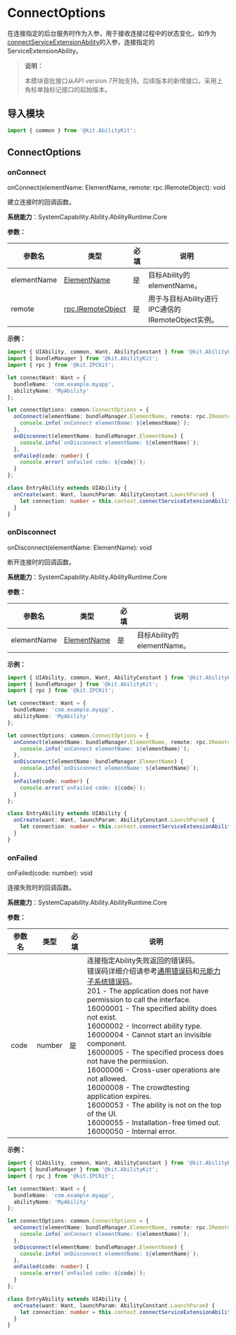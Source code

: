 # ConnectOptions
<!--Kit: Ability Kit-->
<!--Subsystem: Ability-->
<!--Owner: @yewei0794-->
<!--Designer: @jsjzju-->
<!--Tester: @lixueqing513-->
<!--Adviser: @huipeizi-->

在连接指定的后台服务时作为入参，用于接收连接过程中的状态变化，如作为[connectServiceExtensionAbility](js-apis-inner-application-uiAbilityContext.md#connectserviceextensionability)的入参，连接指定的ServiceExtensionAbility。

> **说明：**
> 
> 本模块首批接口从API version 7开始支持。后续版本的新增接口，采用上角标单独标记接口的起始版本。  

## 导入模块

```ts
import { common } from '@kit.AbilityKit';
```

## ConnectOptions

### onConnect

onConnect(elementName: ElementName, remote: rpc.IRemoteObject): void

建立连接时的回调函数。

**系统能力**：SystemCapability.Ability.AbilityRuntime.Core

**参数：**

| 参数名       | 类型                     | 必填   | 说明            |
| -------- | ---------------------- | ---- | ------------- |
| elementName | [ElementName](js-apis-bundleManager-elementName.md) | 是    | 目标Ability的elementName。 |
| remote | [rpc.IRemoteObject](../apis-ipc-kit/js-apis-rpc.md#iremoteobject) | 是    | 用于与目标Ability进行IPC通信的IRemoteObject实例。 |

**示例：**

```ts
import { UIAbility, common, Want, AbilityConstant } from '@kit.AbilityKit';
import { bundleManager } from '@kit.AbilityKit';
import { rpc } from '@kit.IPCKit';

let connectWant: Want = {
  bundleName: 'com.example.myapp',
  abilityName: 'MyAbility'
};

let connectOptions: common.ConnectOptions = {
  onConnect(elementName: bundleManager.ElementName, remote: rpc.IRemoteObject) {
    console.info(`onConnect elementName: ${elementName}`);
  },
  onDisconnect(elementName: bundleManager.ElementName) {
    console.info(`onDisconnect elementName: ${elementName}`);
  },
  onFailed(code: number) {
    console.error(`onFailed code: ${code}`);
  }
};

class EntryAbility extends UIAbility {
  onCreate(want: Want, launchParam: AbilityConstant.LaunchParam) {
    let connection: number = this.context.connectServiceExtensionAbility(connectWant, connectOptions);
  }
}
```

### onDisconnect

onDisconnect(elementName: ElementName): void

断开连接时的回调函数。

**系统能力**：SystemCapability.Ability.AbilityRuntime.Core

**参数：**

| 参数名       | 类型                     | 必填   | 说明            |
| -------- | ---------------------- | ---- | ------------- |
| elementName | [ElementName](js-apis-bundleManager-elementName.md) | 是    | 目标Ability的elementName。 |

**示例：**

```ts
import { UIAbility, common, Want, AbilityConstant } from '@kit.AbilityKit';
import { bundleManager } from '@kit.AbilityKit';
import { rpc } from '@kit.IPCKit';

let connectWant: Want = {
  bundleName: 'com.example.myapp',
  abilityName: 'MyAbility'
};

let connectOptions: common.ConnectOptions = {
  onConnect(elementName: bundleManager.ElementName, remote: rpc.IRemoteObject) {
    console.info(`onConnect elementName: ${elementName}`);
  },
  onDisconnect(elementName: bundleManager.ElementName) {
    console.info(`onDisconnect elementName: ${elementName}`);
  },
  onFailed(code: number) {
    console.error(`onFailed code: ${code}`);
  }
};

class EntryAbility extends UIAbility {
  onCreate(want: Want, launchParam: AbilityConstant.LaunchParam) {
    let connection: number = this.context.connectServiceExtensionAbility(connectWant, connectOptions);
  }
}
```

### onFailed

onFailed(code: number): void

连接失败时的回调函数。

**系统能力**：SystemCapability.Ability.AbilityRuntime.Core

**参数：**

| 参数名       | 类型                     | 必填   | 说明            |
| -------- | ---------------------- | ---- | ------------- |
| code | number | 是    | 连接指定Ability失败返回的错误码。<br>错误码详细介绍请参考[通用错误码](../errorcode-universal.md)和[元能力子系统错误码](errorcode-ability.md)。<br> 201 - The application does not have permission to call the interface.<br> 16000001 - The specified ability does not exist.<br> 16000002 - Incorrect ability type.<br> 16000004 - Cannot start an invisible component.<br> 16000005 - The specified process does not have the permission.<br> 16000006 - Cross-user operations are not allowed.<br> 16000008 - The crowdtesting application expires.<br> 16000053 - The ability is not on the top of the UI.<br> 16000055 - Installation-free timed out.<br> 16000050 - Internal error. |


**示例：**

```ts
import { UIAbility, common, Want, AbilityConstant } from '@kit.AbilityKit';
import { bundleManager } from '@kit.AbilityKit';
import { rpc } from '@kit.IPCKit';

let connectWant: Want = {
  bundleName: 'com.example.myapp',
  abilityName: 'MyAbility'
};

let connectOptions: common.ConnectOptions = {
  onConnect(elementName: bundleManager.ElementName, remote: rpc.IRemoteObject) {
    console.info(`onConnect elementName: ${elementName}`);
  },
  onDisconnect(elementName: bundleManager.ElementName) {
    console.info(`onDisconnect elementName: ${elementName}`);
  },
  onFailed(code: number) {
    console.error(`onFailed code: ${code}`);
  }
};

class EntryAbility extends UIAbility {
  onCreate(want: Want, launchParam: AbilityConstant.LaunchParam) {
    let connection: number = this.context.connectServiceExtensionAbility(connectWant, connectOptions);
  }
}
```
